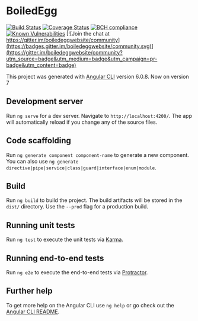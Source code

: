 # BoiledEgg

[![Build Status](https://travis-ci.com/caelinsutch/boiledegg.svg?branch=master)](https://travis-ci.com/caelinsutch/boiledegg) [![Coverage Status](https://coveralls.io/repos/github/caelinsutch/boiledegg/badge.svg?branch=master)](https://coveralls.io/github/caelinsutch/boiledegg?branch=master) [![BCH compliance](https://bettercodehub.com/edge/badge/caelinsutch/boiledegg?branch=master)](https://bettercodehub.com/) [![Known Vulnerabilities](https://snyk.io/test/github/caelinsutch/boiledegg/badge.svg?targetFile=package.json)](https://snyk.io/test/github/caelinsutch/boiledegg?targetFile=package.json) [![Join the chat at https://gitter.im/boiledeggwebsite/community](https://badges.gitter.im/boiledeggwebsite/community.svg)](https://gitter.im/boiledeggwebsite/community?utm_source=badge&utm_medium=badge&utm_campaign=pr-badge&utm_content=badge)

This project was generated with [Angular CLI](https://github.com/angular/angular-cli) version 6.0.8. Now on version 7

## Development server

Run `ng serve` for a dev server. Navigate to `http://localhost:4200/`. The app will automatically reload if you change any of the source files.

## Code scaffolding

Run `ng generate component component-name` to generate a new component. You can also use `ng generate directive|pipe|service|class|guard|interface|enum|module`.

## Build

Run `ng build` to build the project. The build artifacts will be stored in the `dist/` directory. Use the `--prod` flag for a production build.

## Running unit tests

Run `ng test` to execute the unit tests via [Karma](https://karma-runner.github.io).

## Running end-to-end tests

Run `ng e2e` to execute the end-to-end tests via [Protractor](http://www.protractortest.org/).

## Further help

To get more help on the Angular CLI use `ng help` or go check out the [Angular CLI README](https://github.com/angular/angular-cli/blob/master/README.md).
